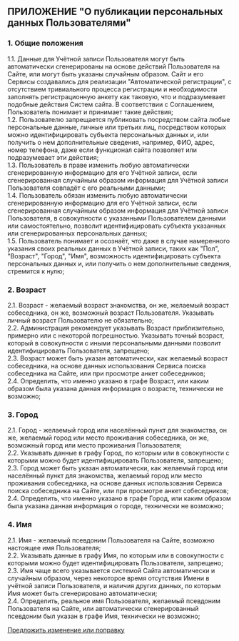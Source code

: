 
## ПРИЛОЖЕНИЕ "О публикации персональных данных Пользователями"
 
### 1. Общие положения

1.1. Данные для Учётной записи Пользователя могут быть автоматически сгенерированы на основе действий Пользователя на Сайте, или могут быть указаны случайным образом. Сайт и его Сервисы создавались для реализации "Автоматической регистрации", с отсутствием тривиального процесса регистрации и необходимости заполнять регистрационную анкету как таковую, что и подразумевает подобные действия Систем сайта. В соответствии с Соглашением, Пользователь понимает и принимает такие действия;  
1.2. Пользователю запрещается публиковать посредством сайта любые персональные данные, личные или третьих лиц, посредством которых можно идентифицировать субъекта персональных данных и, или получить о нем дополнительные сведения, например, ФИО, адрес, номер телефона, даже если функционал сайта позволяет или подразумевает эти действия;  
1.3. Пользователь в праве изменить любую автоматически сгенерированную информацию для его Учётной записи, если сгенерированная случайным образом информация для Учётной записи Пользователя совпадёт с его реальными данными;  
1.4. Пользователь обязан изменить любую автоматически сгенерированную информацию для его Учётной записи, если сгенерированная случайным образом информация для Учётной записи Пользователя, в совокупности с указанными Пользователем данными или самостоятельно, позволит идентифицировать  субъекта указанных или сгенерированных персональных данных;  
1.5. Пользователь понимает и осознаёт, что даже в случае намеренного указания своих реальных данных в Учётной записи, таких как "Пол", "Возраст", "Город", "Имя", возможность идентифицировать субъекта персональных данных и, или получить о нем дополнительные сведения, стремится к нулю;

### 2. Возраст

2.1.  Возраст - желаемый возраст знакомства, он же, желаемый возраст собеседника, он же, возможный возраст Пользователя. Указывать личный возраст Пользователю не обязательно;  
2.2.  Администрация рекомендует указывать Возраст приблизительно, примерно или с некоторой погрешностью. Указывать точный возраст, который в совокупности с иными персональными данными позволит идентифицировать Пользователя, запрещено;  
2.3.  Возраст может быть указан автоматически, как желаемый возраст собеседника, на основе данных использования Сервиса поиска собеседника на Сайте, или при просмотре анкет собеседников;  
2.4.  Определить, что именно указано в графе Возраст, или каким образом была указана данная информация о возрасте, технически не возможно; 

### 3. Город

2.1.  Город - желаемый город или населённый пункт для знакомства, он же, желаемый город или место проживания собеседника, он же, возможный город или место проживания Пользователя;  
2.2.  Указывать данные в графу Город, по которым или в совокупности с которыми можно будет идентифицировать Пользователя, запрещено;  
2.3.  Город может быть указан автоматически, как желаемый город или населённый пункт для знакомства, желаемый город или место проживания собеседника, на основе данных использования Сервиса поиска собеседника на Сайте, или при просмотре анкет собеседников;  
2.4.  Определить, что именно указано в графе Город, или каким образом была указана данная информация о городе, технически не возможно;  

### 4. Имя

2.1.  Имя - желаемый псевдоним Пользователя на Сайте, возможно настоящее имя Пользователя;  
2.2.  Указывать данные в графу Имя, по которым или в совокупности с которыми можно будет идентифицировать Пользователя, запрещено;  
2.3.  Имя чаще всего указывается системой Сайта автоматически и случайным образом, через некоторое время отсутствия Имени в учётной записи Пользователя, и наличия других данных, по которым Имя может быть сгенерировано автоматически;  
2.4.  Определить, реальное имя Пользователя, желаемый псевдоним Пользователя на Сайте, или автоматически сгенерированный псевдоним был указан в графе Имя, технически не возможно;  

[Предложить изменение или поправку](https://github.com/tebaly/freedomsex/issues/new)
